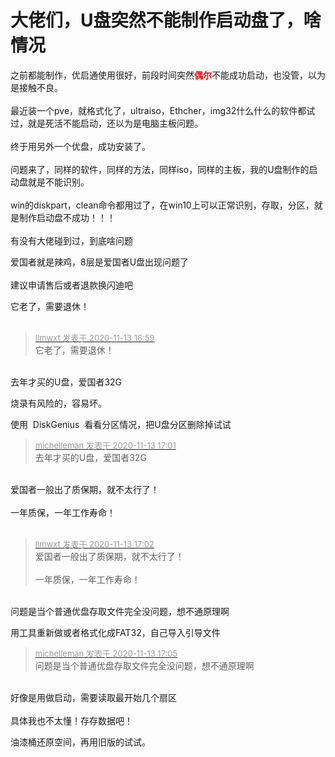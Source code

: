 # 大佬们，U盘突然不能制作启动盘了，啥情况


之前都能制作，优启通使用很好，前段时间突然<font color="Red"><strong>偶尔</strong></font>不能成功启动，也没管，以为是接触不良。<br />
<br />
最近装一个pve，就格式化了，ultraiso，Ethcher，img32什么什么的软件都试过，就是死活不能启动，还以为是电脑主板问题。<br />
<br />
终于用另外一个优盘，成功安装了。<br />
<br />
问题来了，同样的软件，同样的方法，同样iso，同样的主板，我的U盘制作的启动盘就是不能识别。<br />
<br />
win的diskpart，clean命令都用过了，在win10上可以正常识别，存取，分区，就是制作启动盘不成功！！！<br />
<br />
有没有大佬碰到过，到底啥问题

爱国者就是辣鸡，8层是爱国者U盘出现问题了<br />
<br />
建议申请售后或者退款换闪迪吧

它老了，需要退休！<br />
<br />
<img src="static/image/smiley/default/lol.gif" smilieid="12" border="0" alt="" /><img src="static/image/smiley/default/lol.gif" smilieid="12" border="0" alt="" /><img src="static/image/smiley/default/lol.gif" smilieid="12" border="0" alt="" />

<div class="quote"><blockquote><font size="2"><a href="https://www.hostloc.com/forum.php?mod=redirect&amp;goto=findpost&amp;pid=9449303&amp;ptid=766298" target="_blank"><font color="#999999">llmwxt 发表于 2020-11-13 16:59</font></a></font><br />
它老了，需要退休！</blockquote></div><br />
去年才买的U盘，爱国者32G

烧录有风险的，容易坏。

使用&nbsp;&nbsp;DiskGenius&nbsp;&nbsp;看看分区情况，把U盘分区删除掉试试

<div class="quote"><blockquote><font size="2"><a href="https://www.hostloc.com/forum.php?mod=redirect&amp;goto=findpost&amp;pid=9449309&amp;ptid=766298" target="_blank"><font color="#999999">michelleman 发表于 2020-11-13 17:01</font></a></font><br />
去年才买的U盘，爱国者32G</blockquote></div><br />
爱国者一般出了质保期，就不太行了！<br />
<br />
一年质保，一年工作寿命！<br />
<br />
<img src="static/image/smiley/default/loveliness.gif" smilieid="28" border="0" alt="" />

<div class="quote"><blockquote><font size="2"><a href="https://www.hostloc.com/forum.php?mod=redirect&amp;goto=findpost&amp;pid=9449317&amp;ptid=766298" target="_blank"><font color="#999999">llmwxt 发表于 2020-11-13 17:02</font></a></font><br />
爱国者一般出了质保期，就不太行了！<br />
<br />
一年质保，一年工作寿命！</blockquote></div><br />
问题是当个普通优盘存取文件完全没问题，想不通原理啊

用工具重新做或者格式化成FAT32，自己导入引导文件

<div class="quote"><blockquote><font size="2"><a href="https://www.hostloc.com/forum.php?mod=redirect&amp;goto=findpost&amp;pid=9449331&amp;ptid=766298" target="_blank"><font color="#999999">michelleman 发表于 2020-11-13 17:05</font></a></font><br />
问题是当个普通优盘存取文件完全没问题，想不通原理啊</blockquote></div><br />
好像是用做启动，需要读取最开始几个扇区<br />
<br />
具体我也不太懂！存存数据吧！

油漆桶还原空间，再用旧版的试试。
